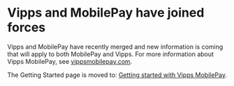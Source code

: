 <!-- START_METADATA
---
title: Vipps and MobilePay have joined forces
sidebar_label: Vipps MobilePay
sidebar_position: 200
description: Vipps and MobilePay have joined forces
pagination_next: null
pagination_prev: null
---
END_METADATA -->

# Vipps and MobilePay have joined forces

Vipps and MobilePay have recently merged and new information is coming that will apply to both MobilePay and Vipps.
For more information about Vipps MobilePay, see [vippsmobilepay.com](https://vippsmobilepay.com/#about).

The Getting Started page is moved to: [Getting started with Vipps MobilePay](getting-started.md).
